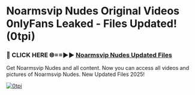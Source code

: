 # Noarmsvip Nudes Original Videos 0nlyFans Leaked - Files Updated! (0tpi)

<h3>🔴 CLICK HERE 🌐==►► <a href="https://tinyurl.com/52m3yx9h" rel="nofollow">Noarmsvip Nudes Updated Files</a></h3>

Get Noarmsvip Nudes and all content. Now you can access all videos and pictures of Noarmsvip Nudes. New Updated Files 2025!

[![0tpi](https://i.imgur.com/TnHtlc8.gif)](https://tinyurl.com/52m3yx9h)

